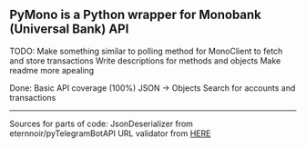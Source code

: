 PyMono is a Python wrapper for Monobank (Universal Bank) API
------------------------------------------------------------

TODO:
    Make something similar to polling method for MonoClient to fetch and store transactions
    Write descriptions for methods and objects
    Make readme more apealing

Done:
    Basic API coverage (100%)
    JSON -> Objects
    Search for accounts and transactions

------------------------------------------------------------
Sources for parts of code:
    JsonDeserializer from eternnoir/pyTelegramBotAPI
    URL validator from [HERE](https://stackoverflow.com/a/7160778)